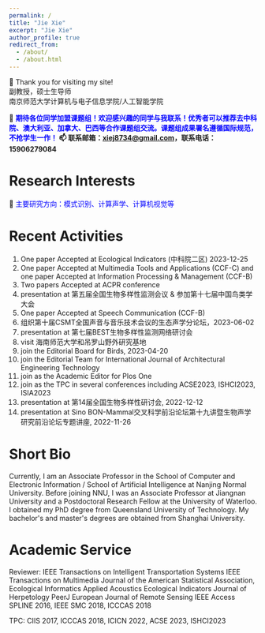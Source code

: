 ```yaml
---
permalink: /
title: "Jie Xie"
excerpt: "Jie Xie"
author_profile: true
redirect_from: 
  - /about/
  - /about.html
---
```



👋 Thank you for visiting my site! 
<br> 副教授，硕士生导师 <br>
南京师范大学计算机与电子信息学院/人工智能学院

👀 <span style="color:blue">**期待各位同学加盟课题组！欢迎感兴趣的同学与我联系！优秀者可以推荐去中科院、澳大利亚、加拿大、巴西等合作课题组交流。课题组成果署名遵循国际规范，不抢学生一作！</span> 
📫 联系邮箱：xiej8734@gmail.com，联系电话：15906279084**


**Research Interests**
======
🌱 <span style="color:blue">主要研究方向：模式识别、计算声学、计算机视觉等</span> 

**Recent Activities**
======
1. One paper Accepted at Ecological Indicators (中科院二区) 2023-12-25
2. One paper Accepted at Multimedia Tools and Applications (CCF-C) and one paper Accepted at Information Processing & Management (CCF-B)
3. Two papers Accepted at ACPR conference
4. presentation at 第五届全国生物多样性监测会议 & 参加第十七届中国鸟类学大会
5. One paper Accepted at Speech Communication (CCF-B)
6. 组织第十届CSMT全国声音与音乐技术会议的生态声学分论坛，2023-06-02
7. presentation at 第七届BEST生物多样性监测网络研讨会
8. visit 海南师范大学和吊罗山野外研究基地
9. join the Editorial Board for Birds, 2023-04-20
10. join the Editorial Team for International Journal of Architectural Engineering Technology
11. join as the Academic Editor for Plos One
12. join as the TPC in several conferences including ACSE2023, ISHCI2023, ISIA2023
13. presentation at 第14届全国生物多样性研讨会, 2022-12-12
14. presentation at Sino BON-Mammal交叉科学前沿论坛第十九讲暨生物声学研究前沿论坛专题讲座, 2022-11-26

**Short Bio**
======
Currently, I am an Associate Professor in the School of Computer and Electronic Information / School of Artificial Intelligence at Nanjing Normal University. 
Before joining NNU, I was an Associate Professor at Jiangnan University and a Postdoctoral Research Fellow at the University of Waterloo. 
I obtained my PhD degree from Queensland University of Technology. 
My bachelor's and master's degrees are obtained from Shanghai University. 

**Academic Service**
======
Reviewer: 
IEEE Transactions on Intelligent Transportation Systems
IEEE Transactions on Multimedia
Journal of the American Statistical Association,
Ecological Informatics
Applied Acoustics
Ecological Indicators
Journal of Herpetology
PeerJ
European Journal of Remote Sensing
IEEE Access
SPLINE 2016, IEEE SMC 2018, ICCCAS 2018

TPC: CIIS 2017, ICCCAS 2018, ICICN 2022, ACSE 2023, ISHCI2023






